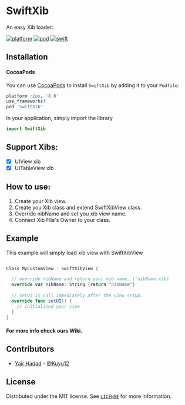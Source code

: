 # SwiftXib
An easy Xib loader:

[![platform](https://img.shields.io/badge/platforms-iOS%20%7C%20macOS%20%7C%20tvOS%20%7C%20watchOS%20%7C%20Linux-333333.svg)](https://cocoapods.org/pods/SwiftXib)
[![pod](https://img.shields.io/cocoapods/v/SwiftXib.svg?style=flat)](https://cocoapods.org/pods/SwiftXib)
[![swift](https://img.shields.io/badge/Swift-4.2-orange.svg)](https://swift.org)


## Installation
#### CocoaPods
You can use [CocoaPods](https://cocoapods.org/pods/SwiftXib) to install `SwiftXib` by adding it to your `Podfile`:

```ruby
platform :ios, '8.0'
use_frameworks!
pod 'SwiftXib'
```

In your application, simply import the library

``` swift
import SwiftXib
```

## Support Xibs:
- [x] UIView xib
- [x] UITableView xib

## How to use:
1. Create your Xib view.
2. Create you Xib class and extend SwiftXibView class.
3. Override nibName and set you xib view name.  
4. Connect Xib File's Owner to your class.

## Example
This example will simply load xib view with SwiftXibView 
```swift

Class MyCustomView : SwiftXibView {

  // override nibName and return your nib name. ('nibName.xib)
  override var nibName: String {return "nibName"}
  
  // setUI is call immediately after the view setUp.
  override func setUI() { 
    // initialized your view
  }
}
```
#### For more info check ours Wiki.


## Contributors

* [Yair Hadad](https://www.linkedin.com/in/yair-hadad-481440156) - [@Kuyu12](https://github.com/kuyu12)

## License

Distributed under the MIT license. See [`LICENSE`](LICENSE) for more information.
